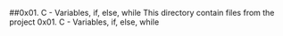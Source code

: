 ##0x01. C - Variables, if, else, while
This directory contain files from the project 0x01. C - Variables, if, else, while
